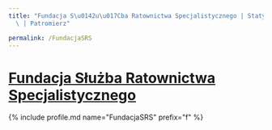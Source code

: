 ```yaml
---
title: "Fundacja S\u0142u\u017Cba Ratownictwa Specjalistycznego | Statystyki patronite.pl\
  \ | Patromierz"

permalink: /FundacjaSRS
---
```


# [Fundacja Służba Ratownictwa Specjalistycznego](https://patronite.pl/FundacjaSRS)

{% include profile.md name="FundacjaSRS" prefix="f" %}
